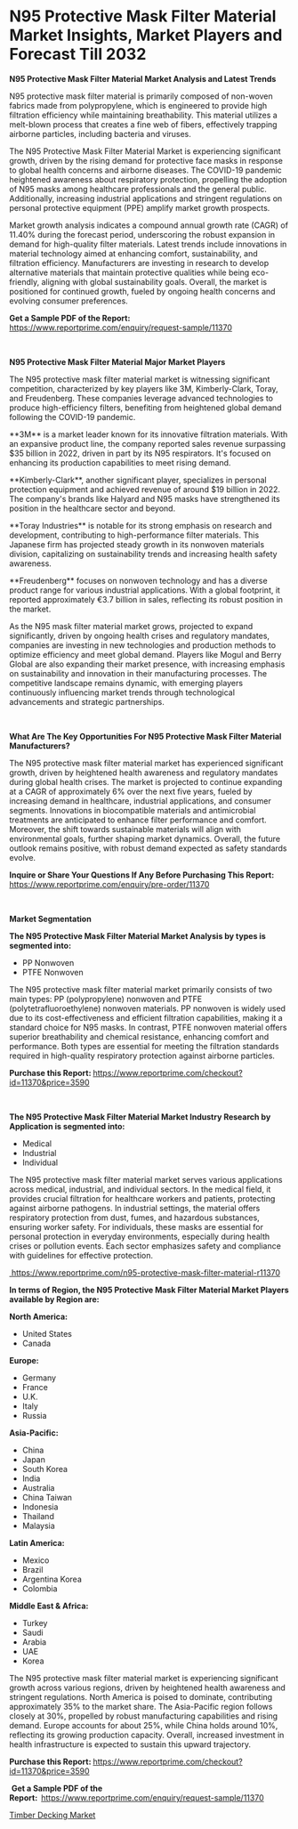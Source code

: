 <p><h1>N95 Protective Mask Filter Material Market Insights, Market Players and Forecast Till 2032</h1></p><p><strong>N95 Protective Mask Filter Material Market Analysis and Latest Trends</strong></p>
<p><p>N95 protective mask filter material is primarily composed of non-woven fabrics made from polypropylene, which is engineered to provide high filtration efficiency while maintaining breathability. This material utilizes a melt-blown process that creates a fine web of fibers, effectively trapping airborne particles, including bacteria and viruses. </p><p>The N95 Protective Mask Filter Material Market is experiencing significant growth, driven by the rising demand for protective face masks in response to global health concerns and airborne diseases. The COVID-19 pandemic heightened awareness about respiratory protection, propelling the adoption of N95 masks among healthcare professionals and the general public. Additionally, increasing industrial applications and stringent regulations on personal protective equipment (PPE) amplify market growth prospects. </p><p>Market growth analysis indicates a compound annual growth rate (CAGR) of 11.40% during the forecast period, underscoring the robust expansion in demand for high-quality filter materials. Latest trends include innovations in material technology aimed at enhancing comfort, sustainability, and filtration efficiency. Manufacturers are investing in research to develop alternative materials that maintain protective qualities while being eco-friendly, aligning with global sustainability goals. Overall, the market is positioned for continued growth, fueled by ongoing health concerns and evolving consumer preferences.</p></p>
<p><strong>Get a Sample PDF of the Report:&nbsp;</strong> <a href="https://www.reportprime.com/enquiry/request-sample/11370?utm_campaign=2781&utm_medium=2&utm_source=Github&utm_content=ia&utm_term=20032025&utm_id=n95-protective-mask-filter-material">https://www.reportprime.com/enquiry/request-sample/11370</a></p>
<p>&nbsp;</p>
<p><strong>N95 Protective Mask Filter Material Major Market Players</strong></p>
<p><p>The N95 protective mask filter material market is witnessing significant competition, characterized by key players like 3M, Kimberly-Clark, Toray, and Freudenberg. These companies leverage advanced technologies to produce high-efficiency filters, benefiting from heightened global demand following the COVID-19 pandemic.</p><p>**3M** is a market leader known for its innovative filtration materials. With an expansive product line, the company reported sales revenue surpassing $35 billion in 2022, driven in part by its N95 respirators. It's focused on enhancing its production capabilities to meet rising demand.</p><p>**Kimberly-Clark**, another significant player, specializes in personal protection equipment and achieved revenue of around $19 billion in 2022. The company's brands like Halyard and N95 masks have strengthened its position in the healthcare sector and beyond.</p><p>**Toray Industries** is notable for its strong emphasis on research and development, contributing to high-performance filter materials. This Japanese firm has projected steady growth in its nonwoven materials division, capitalizing on sustainability trends and increasing health safety awareness.</p><p>**Freudenberg** focuses on nonwoven technology and has a diverse product range for various industrial applications. With a global footprint, it reported approximately €3.7 billion in sales, reflecting its robust position in the market.</p><p>As the N95 mask filter material market grows, projected to expand significantly, driven by ongoing health crises and regulatory mandates, companies are investing in new technologies and production methods to optimize efficiency and meet global demand. Players like Mogul and Berry Global are also expanding their market presence, with increasing emphasis on sustainability and innovation in their manufacturing processes. The competitive landscape remains dynamic, with emerging players continuously influencing market trends through technological advancements and strategic partnerships.</p></p>
<p>&nbsp;</p>
<p><strong>What Are The Key Opportunities For N95 Protective Mask Filter Material Manufacturers?</strong></p>
<p><p>The N95 protective mask filter material market has experienced significant growth, driven by heightened health awareness and regulatory mandates during global health crises. The market is projected to continue expanding at a CAGR of approximately 6% over the next five years, fueled by increasing demand in healthcare, industrial applications, and consumer segments. Innovations in biocompatible materials and antimicrobial treatments are anticipated to enhance filter performance and comfort. Moreover, the shift towards sustainable materials will align with environmental goals, further shaping market dynamics. Overall, the future outlook remains positive, with robust demand expected as safety standards evolve.</p></p>
<p><strong>Inquire or Share Your Questions If Any Before Purchasing This Report:</strong> <a href="https://www.reportprime.com/enquiry/pre-order/11370?utm_campaign=2781&utm_medium=2&utm_source=Github&utm_content=ia&utm_term=20032025&utm_id=n95-protective-mask-filter-material">https://www.reportprime.com/enquiry/pre-order/11370</a></p>
<p>&nbsp;</p>
<p><strong>Market Segmentation</strong></p>
<p><strong>The N95 Protective Mask Filter Material Market Analysis by types is segmented into:</strong></p>
<p><ul><li>PP Nonwoven</li><li>PTFE Nonwoven</li></ul></p>
<p><p>The N95 protective mask filter material market primarily consists of two main types: PP (polypropylene) nonwoven and PTFE (polytetrafluoroethylene) nonwoven materials. PP nonwoven is widely used due to its cost-effectiveness and efficient filtration capabilities, making it a standard choice for N95 masks. In contrast, PTFE nonwoven material offers superior breathability and chemical resistance, enhancing comfort and performance. Both types are essential for meeting the filtration standards required in high-quality respiratory protection against airborne particles.</p></p>
<p><strong>Purchase this Report:&nbsp;</strong><a href="https://www.reportprime.com/checkout?id=11370&price=3590&utm_campaign=2781&utm_medium=2&utm_source=Github&utm_content=ia&utm_term=20032025&utm_id=n95-protective-mask-filter-material">https://www.reportprime.com/checkout?id=11370&price=3590</a></p>
<p>&nbsp;</p>
<p><strong>The N95 Protective Mask Filter Material Market Industry Research by Application is segmented into:</strong></p>
<p><ul><li>Medical</li><li>Industrial</li><li>Individual</li></ul></p>
<p><p>The N95 protective mask filter material market serves various applications across medical, industrial, and individual sectors. In the medical field, it provides crucial filtration for healthcare workers and patients, protecting against airborne pathogens. In industrial settings, the material offers respiratory protection from dust, fumes, and hazardous substances, ensuring worker safety. For individuals, these masks are essential for personal protection in everyday environments, especially during health crises or pollution events. Each sector emphasizes safety and compliance with guidelines for effective protection.</p></p>
<p><a href="https://www.reportprime.com/n95-protective-mask-filter-material-r11370?utm_campaign=2781&utm_medium=2&utm_source=Github&utm_content=ia&utm_term=20032025&utm_id=n95-protective-mask-filter-material">&nbsp;https://www.reportprime.com/n95-protective-mask-filter-material-r11370</a></p>
<p><strong>In terms of Region, the N95 Protective Mask Filter Material Market Players available by Region are:</strong></p>
<p>
    <p> <strong> North America: </strong>
        <ul>
            <li>United States</li>
            <li>Canada</li>
        </ul>
        </p> 
    <p> <strong> Europe: </strong>
        <ul>
            <li>Germany</li>
            <li>France</li>
            <li>U.K.</li>
            <li>Italy</li>
            <li>Russia</li>
        </ul>
        </p> 
    <p> <strong> Asia-Pacific: </strong>
        <ul>
            <li>China</li>
            <li>Japan</li>
            <li>South Korea</li>
            <li>India</li>
            <li>Australia</li>
            <li>China Taiwan</li>
            <li>Indonesia</li>
            <li>Thailand</li>
            <li>Malaysia</li>
        </ul>
        </p> 
    <p> <strong> Latin America: </strong>
        <ul>
            <li>Mexico</li>
            <li>Brazil</li>
            <li>Argentina Korea</li>
            <li>Colombia</li>
        </ul>
        </p> 
    <p> <strong> Middle East & Africa: </strong>
        <ul>
            <li>Turkey</li>
            <li>Saudi</li>
            <li>Arabia</li>
            <li>UAE</li>
            <li>Korea</li>
        </ul>
    </p>
    </p>
<p><p>The N95 protective mask filter material market is experiencing significant growth across various regions, driven by heightened health awareness and stringent regulations. North America is poised to dominate, contributing approximately 35% to the market share. The Asia-Pacific region follows closely at 30%, propelled by robust manufacturing capabilities and rising demand. Europe accounts for about 25%, while China holds around 10%, reflecting its growing production capacity. Overall, increased investment in health infrastructure is expected to sustain this upward trajectory.</p></p>
<p><strong>Purchase this Report: </strong><a href="https://www.reportprime.com/checkout?id=11370&price=3590&utm_campaign=2781&utm_medium=2&utm_source=Github&utm_content=ia&utm_term=20032025&utm_id=n95-protective-mask-filter-material">https://www.reportprime.com/checkout?id=11370&price=3590</a></p>
<p>&nbsp;<strong>Get a Sample PDF of the Report:&nbsp;&nbsp;</strong><a href="https://www.reportprime.com/enquiry/request-sample/11370?utm_campaign=2781&utm_medium=2&utm_source=Github&utm_content=ia&utm_term=20032025&utm_id=n95-protective-mask-filter-material">https://www.reportprime.com/enquiry/request-sample/11370</a></p>
<p><strong></strong></p>
<p><p><a href="https://github.com/kaddahblejc/Market-Research-Report-List-1/blob/main/timber-decking-market.md?utm_campaign=2781&utm_medium=2&utm_source=Github&utm_content=ia&utm_term=20032025&utm_id=n95-protective-mask-filter-material">Timber Decking Market</a></p></p>